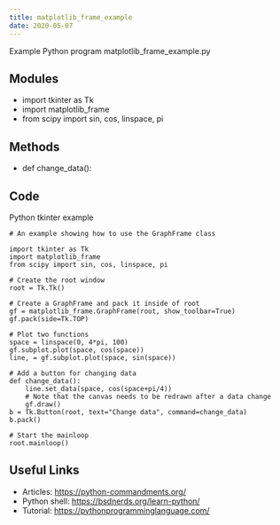 ```yaml
---
title: matplotlib_frame_example
date: 2020-05-07
---
```

Example Python program matplotlib_frame_example.py

## Modules

* import tkinter as Tk
* import matplotlib_frame
* from scipy import sin, cos, linspace, pi

## Methods

* def change_data():

## Code

Python tkinter example

    # An example showing how to use the GraphFrame class
    
    import tkinter as Tk
    import matplotlib_frame
    from scipy import sin, cos, linspace, pi
    
    # Create the root window
    root = Tk.Tk()
    
    # Create a GraphFrame and pack it inside of root
    gf = matplotlib_frame.GraphFrame(root, show_toolbar=True)
    gf.pack(side=Tk.TOP)
    
    # Plot two functions
    space = linspace(0, 4*pi, 100)
    gf.subplot.plot(space, cos(space))
    line, = gf.subplot.plot(space, sin(space))
    
    # Add a button for changing data
    def change_data():
        line.set_data(space, cos(space+pi/4))
        # Note that the canvas needs to be redrawn after a data change
        gf.draw()
    b = Tk.Button(root, text="Change data", command=change_data)
    b.pack()
    
    # Start the mainloop
    root.mainloop()
    

## Useful Links

- Articles: https://python-commandments.org/
- Python shell: https://bsdnerds.org/learn-python/
- Tutorial: https://pythonprogramminglanguage.com/
